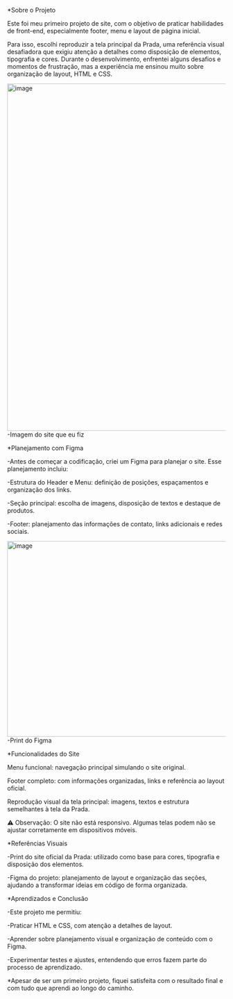 *Sobre o Projeto

Este foi meu primeiro projeto de site, com o objetivo de praticar habilidades de front-end, especialmente footer, menu e layout de página inicial.

Para isso, escolhi reproduzir a tela principal da Prada, uma referência visual desafiadora que exigiu atenção a detalhes como disposição de elementos, tipografia e cores. Durante o desenvolvimento, enfrentei alguns desafios e momentos de frustração, mas a experiência me ensinou muito sobre organização de layout, HTML e CSS.

<img width="1898" height="799" alt="image" src="https://github.com/user-attachments/assets/9cc086d3-b417-48ba-9ebd-426fe7d48dbd" />
-Imagem do site que eu fiz

*Planejamento com Figma

-Antes de começar a codificação, criei um Figma para planejar o site. Esse planejamento incluiu:

-Estrutura do Header e Menu: definição de posições, espaçamentos e organização dos links.

-Seção principal: escolha de imagens, disposição de textos e destaque de produtos.

-Footer: planejamento das informações de contato, links adicionais e redes sociais.

<img width="944" height="450" alt="image" src="https://github.com/user-attachments/assets/acd983af-c0a3-43ba-9009-a72606b30e39" />
-Print do Figma

*Funcionalidades do Site

Menu funcional: navegação principal simulando o site original.

Footer completo: com informações organizadas, links e referência ao layout oficial.

Reprodução visual da tela principal: imagens, textos e estrutura semelhantes à tela da Prada.

⚠️ Observação: O site não está responsivo. Algumas telas podem não se ajustar corretamente em dispositivos móveis.

*Referências Visuais

-Print do site oficial da Prada: utilizado como base para cores, tipografia e disposição dos elementos.

-Figma do projeto: planejamento de layout e organização das seções, ajudando a transformar ideias em código de forma organizada.

*Aprendizados e Conclusão

-Este projeto me permitiu:

-Praticar HTML e CSS, com atenção a detalhes de layout.

-Aprender sobre planejamento visual e organização de conteúdo com o Figma.

-Experimentar testes e ajustes, entendendo que erros fazem parte do processo de aprendizado.

*Apesar de ser um primeiro projeto, fiquei satisfeita com o resultado final e com tudo que aprendi ao longo do caminho.
